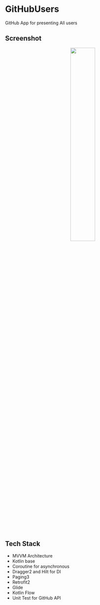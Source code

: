 # GitHubUsers
GitHub App for presenting All users

## Screenshot
<p align="center">
<img src="/preview.gif" width="40%"/>
</p>

## Tech Stack
- MVVM Architecture
- Kotlin base
- Coroutine for asynchronous
- Dragger2 and Hilt for DI
- Paging3 
- Retrofit2
- Glide
- Kotlin Flow
- Unit Test for GitHub API
